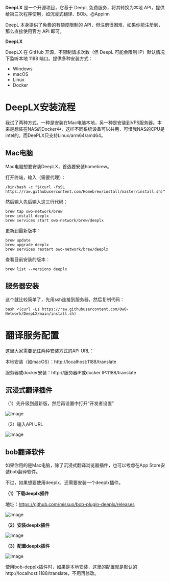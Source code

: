 **DeepLX** 是一个开源项目，它基于 DeepL 免费服务，将其转换为本地 API，提供给第三次程序使用，如沉浸式翻译、BOb。@Appinn

DeepL 本身提供了免费的有额度限制的 API，但注册很困难，如果你能注册到，那么直接使用官方 API 即可。

**DeepLX**

DeepLX 在 GitHub 开源，不限制请求次数（但 DeepL 可能会限制 IP）默认情况下监听本地 1188 端口。提供多种安装方式：

- Windows
- macOS
- Linux
- Docker

# DeepLX安装流程

我试了两种方式，一种是安装在Mac电脑本地，另一种是安装到VPS服务器。本来是想装在NAS的Docker中，这样不同系统设备可以共用，可惜我NAS的CPU是intel的。而DeePLX只支持Linux/arm64/amd64。

## Mac电脑

Mac电脑想要安装DeepLX，首选要安装homebrew。

打开终端，输入（需要代理）：

```
/bin/bash -c "$(curl -fsSL https://raw.githubusercontent.com/Homebrew/install/master/install.sh)"
```

然后输入先后输入这三行代码：

```
brew tap owo-network/brew
brew install deeplx
brew services start owo-network/brew/deeplx
```

更新到最新版本：

```
brew update
brew upgrade deeplx
brew services restart owo-network/brew/deeplx
```

查看目前安装的版本：

```
brew list --versions deeplx
```

## 服务器安装

这个就比较简单了，先用ssh连接到服务器，然后复制代码：

```
bash <(curl -Ls https://raw.githubusercontent.com/OwO-Network/DeepLX/main/install.sh)
```

# 翻译服务配置

这里大家需要记住两种安装方式的API URL：

本地安装（如macOS）：http://localhost:1188/translate

服务器或docker安装：http://服务器IP或docker IP:1188/translate

## 沉浸式翻译插件

（1）先升级到最新版，然后再设置中打开“开发者设置”

![Image](https://s2.loli.net/2024/05/01/Ito84BmHjQ9Eikb.webp)

（2）输入API URL

![Image](https://s2.loli.net/2024/05/01/njZ3wbTc1B8tflr.webp)

## bob翻译软件

如果你用的是Mac电脑，除了沉浸式翻译浏览器插件，也可以考虑在App Store安装bob翻译软件。

不过，如果想要使用deeplx，还需要安装一个deeplx插件。

**（1）下载deeplx插件**

地址：https://github.com/missuo/bob-plugin-deeplx/releases

![Image](https://s2.loli.net/2024/05/01/xbwZyMzJDCUpLXn.png)

**（2）安装deeplx插件**

![Image](https://s2.loli.net/2024/05/01/8OgADjxMnPWYmFz.webp)

**（3）配置deeplx插件**

![Image](https://s2.loli.net/2024/05/01/vnNeWIHCdBKTXu9.png)

使用bob-depplx插件时，如果是本地安装，这里的配置就是默认的http://localhost:1188/translate，不用再修改。

